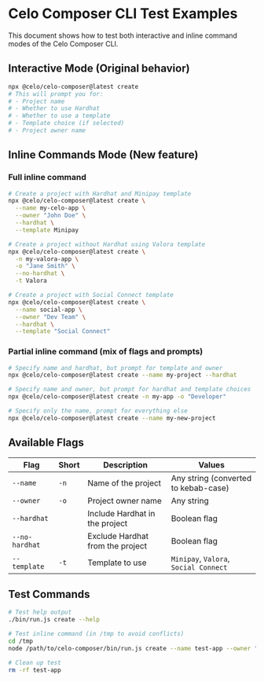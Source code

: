 # Celo Composer CLI Test Examples

This document shows how to test both interactive and inline command modes of the Celo Composer CLI.

## Interactive Mode (Original behavior)

```bash
npx @celo/celo-composer@latest create
# This will prompt you for:
# - Project name
# - Whether to use Hardhat
# - Whether to use a template
# - Template choice (if selected)
# - Project owner name
```

## Inline Commands Mode (New feature)

### Full inline command

```bash
# Create a project with Hardhat and Minipay template
npx @celo/celo-composer@latest create \
  --name my-celo-app \
  --owner "John Doe" \
  --hardhat \
  --template Minipay

# Create a project without Hardhat using Valora template
npx @celo/celo-composer@latest create \
  -n my-valora-app \
  -o "Jane Smith" \
  --no-hardhat \
  -t Valora

# Create a project with Social Connect template
npx @celo/celo-composer@latest create \
  --name social-app \
  --owner "Dev Team" \
  --hardhat \
  --template "Social Connect"
```

### Partial inline command (mix of flags and prompts)

```bash
# Specify name and hardhat, but prompt for template and owner
npx @celo/celo-composer@latest create --name my-project --hardhat

# Specify name and owner, but prompt for hardhat and template choices
npx @celo/celo-composer@latest create -n my-app -o "Developer"

# Specify only the name, prompt for everything else
npx @celo/celo-composer@latest create --name my-new-project
```

## Available Flags

| Flag           | Short | Description                      | Values                                |
| -------------- | ----- | -------------------------------- | ------------------------------------- |
| `--name`       | `-n`  | Name of the project              | Any string (converted to kebab-case)  |
| `--owner`      | `-o`  | Project owner name               | Any string                            |
| `--hardhat`    |       | Include Hardhat in the project   | Boolean flag                          |
| `--no-hardhat` |       | Exclude Hardhat from the project | Boolean flag                          |
| `--template`   | `-t`  | Template to use                  | `Minipay`, `Valora`, `Social Connect` |

## Test Commands

```bash
# Test help output
./bin/run.js create --help

# Test inline command (in /tmp to avoid conflicts)
cd /tmp
node /path/to/celo-composer/bin/run.js create --name test-app --owner "Test User" --no-hardhat --template Minipay

# Clean up test
rm -rf test-app
```
